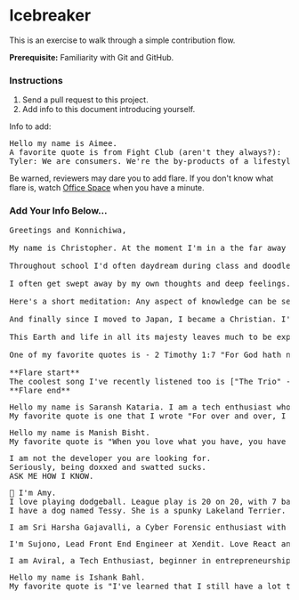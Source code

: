# Icebreaker

This is an exercise to walk through a simple contribution flow.

**Prerequisite:** Familiarity with Git and GitHub.

### Instructions

1. Send a pull request to this project.
2. Add info to this document introducing yourself.

Info to add:

<pre>
Hello my name is Aimee.
A favorite quote is from Fight Club (aren't they always?):
Tyler: We are consumers. We're the by-products of a lifestyle obsession.
</pre>

Be warned, reviewers may dare you to add flare. If you don't know what flare is, watch [Office Space](https://en.wikipedia.org/wiki/Office_Space) when you have a minute.

### Add Your Info Below...
<pre>
Greetings and Konnichiwa,

My name is Christopher. At the moment I'm in a the far away land of the vermilion rising sun. According to friends and family my top talents are creativity, imaginative, self-examing, artistic, tenacious, and empathetic. I've always loved to learn. As a kid I took things apart and attempted to put them back together again.

Throughout school I'd often daydream during class and doodle. Because I was inspired by the T.V. shows DragonBall Z, Samurai Jack (which also peaked my interest in Japan), and Dexter's Laboratory, I began to be interested in drawing, painting, art, and science.

I often get swept away by my own thoughts and deep feelings.

Here's a short meditation: Any aspect of knowledge can be seen as a seed. If you consistently water and nurture it, it will eventually grow into a strong and fruitful tree. Once you've got a solid tree growing, you'll find it easier to grow other trees. Some trees even connect and benefit others!

And finally since I moved to Japan, I became a Christian. I've found a new favorite teacher. The Lord Jesus Christ. I think His teachings to love and care for one another as we would ourselves are wonderful.

This Earth and life in all its majesty leaves much to be experienced, gained, and learned.

One of my favorite quotes is - 2 Timothy 1:7 "For God hath not given us the spirit of fear; but of power, and of love, and of a sound mind."

**Flare start**
The coolest song I've recently listened too is ["The Trio" - by Ennio Morricone](https://www.youtube.com/watch?v=cWo__6Xn6Qs). How about that trumpet!? And what a buildup...
**Flare end**
</pre>

<pre>
Hello my name is Saransh Kataria. I am a tech enthusiast who loves playing with different technologies.
My favorite quote is one that I wrote "For over and over, I have failed and in the process of losing it all, I realised that I might actually win".
</pre>

<pre>
Hello my name is Manish Bisht.
My favorite quote is "When you love what you have, you have everything you need.".
</pre>

<pre>
I am not the developer you are looking for.
Seriously, being doxxed and swatted sucks. 
ASK ME HOW I KNOW.
</pre>

<pre>
👋 I'm Amy. 
I love playing dodgeball. League play is 20 on 20, with 7 balls on the court. 
I have a dog named Tessy. She is a spunky Lakeland Terrier.
</pre>

<pre>
I am Sri Harsha Gajavalli, a Cyber Forensic enthusiast with great experience in Machine Learning, back-end programming and maintaining critical and complex systems. I am the Founder of Farmyzer, AI Community Lead. Currently, I am working on developing an AI-powered tool for farmers and Intelligent Security Systems for enterprises and organisations.
</pre>

<pre>
I'm Sujono, Lead Front End Engineer at Xendit. Love React and Front End stuff right now
</pre>

<pre>
I am Aviral, a Tech Enthusiast, beginner in entrepreneurship, boring/happy at life. I am an iOS Developer. I love watching movies and a big time superhero and war movies fan! 
</pre>

<pre>
Hello my name is Ishank Bahl.
My favorite quote is "I've learned that I still have a lot to learn.".
</pre>
